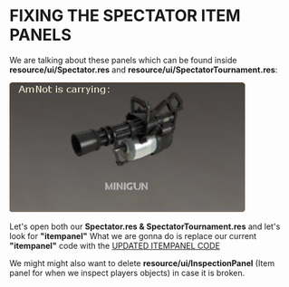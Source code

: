 # FIXING THE SPECTATOR ITEM PANELS

We are talking about these panels which can be found inside **resource/ui/Spectator.res** and **resource/ui/SpectatorTournament.res**:

![Screenshot](https://raw.githubusercontent.com/Hypnootize/Huds-Update-Guide/master/Images/Item_Panel.png)

Let's open both our **Spectator.res & SpectatorTournament.res** and let's look for **"itempanel"** 
What we are gonna do is replace our current **"itempanel"** code with the [UPDATED ITEMPANEL CODE](https://raw.githubusercontent.com/Hypnootize/Hud-Update-Guide/master/Files/[Spectator]%20Item%20Panels.txt)

We might might also want to delete **resource/ui/InspectionPanel** (Item panel for when we inspect players objects) in case it is broken.
